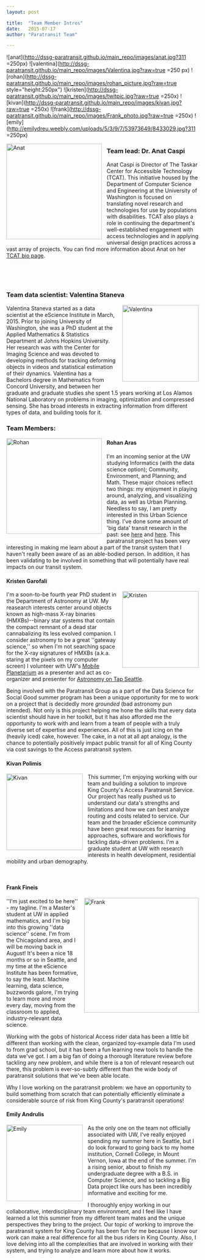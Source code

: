 ```yaml
---
layout: post

title:  "Team Member Intros"
date:   2015-07-17
author: "Paratransit Team"

---
```


![anat](http://dssg-paratransit.github.io/main_repo/images/anat.jpg?311 =250px)
![valentina](http://dssg-paratransit.github.io/main_repo/images/Valentina.jpg?raw=true =250 px)
![rohan](http://dssg-paratransit.github.io/main_repo/images/rohan_picture.jpg?raw=true style="height:250px")
![kristen](http://dssg-paratransit.github.io/main_repo/images/twitpic.jpg?raw=true =250x)
![kivan](http://dssg-paratransit.github.io/main_repo/images/kivan.jpg?raw=true =250x)
![frank](http://dssg-paratransit.github.io/main_repo/images/Frank_photo.jpg?raw=true =250x)
![emily](http://emilydreu.weebly.com/uploads/5/3/9/7/53973649/8433029.jpg?311 =250px)

<img src= "/main_repo/images/anat.jpg" alt="Anat" style="height:250px; padding-right: 10px; padding-bottom: 10px" align="left">

### Team lead: Dr. Anat Caspi


Anat Caspi is Director of The Taskar Center for Accessible Technology (TCAT). This initiative housed by the Department of Computer Science and Engineering at the University of Washington is focused on translating novel research and technologies for use by populations with disabilities. TCAT also plays a role in continuing the department's well-established engagement with access technologies and in applying universal design practices across a vast array of projects.
You can find more information about Anat on her [TCAT bio page](http://tcat.cs.washington.edu/node/12).

&nbsp;

&nbsp;




### Team data scientist: Valentina Staneva

<img src= "/main_repo/images/Valentina.jpg" alt="Valentina" style="height:200px; padding-left: 10px; padding-bottom: 10px;" align="right">

Valentina Staneva started as a data scientist at the eScience Institute in March, 2015. Prior to joining University of Washington, she was a PhD student at the Applied Mathematics & Statistics Department at Johns Hopkins University. Her research was with the Center for Imaging Science and was devoted to developing methods for tracking deforming objects in videos and statistical estimation of their dynamics. Valentina has a Bachelors degree in Mathematics from Concord University, and between her graduate and graduate studies she spent 1.5 years working at Los Alamos National Laboratory on problems in imaging, optimization and compressed sensing. She has broad interests in extracting information from different types of data, and building tools for it.

### Team Members: 

<img src= "/main_repo/images/rohan_picture.jpg" alt="Rohan" style="height:250px; padding-right: 10px; padding-bottom: 10px" align="left">

#### Rohan Aras



I'm an incoming senior at the UW studying Informatics (with the data science option); Community, Environment, and Planning; and Math. These major choices reflect two things: my enjoyment in playing around, analyzing, and visualizing data, as well as Urban Planning. Needless to say, I am pretty interested in this Urban Science thing. I've done some amount of 'big data' transit research in the past: see [here](https://github.com/rohanaras/BBT_team) and [here](http://students.washington.edu/rohana/bbt/). This paratransit project has been very interesting in making me learn about a part of the transit system that I haven't really been aware of as an able-bodied person. In addition, it has been validating to be involved in something that will potentially have real impacts on our transit system.


#### Kristen Garofali

<img src="/main_repo/images/twitpic.jpeg" alt="Kristen" style="width:200px; padding-left: 10px; padding-bottom: 10px;" align="right">

I'm a soon-to-be fourth year PhD student in the Department of Astronomy at UW. My reasearch interests center around objects known as high-mass X-ray binaries (HMXBs)--binary star systems that contain the compact remnant of a dead star cannabalizing its less evolved companion. I consider astronomy to be a great ''gateway science,'' so when I'm not searching space for the X-ray signatures of HMXBs  (a.k.a. staring at the pixels on my computer screen) I volunteer with UW's [Mobile Planetarium](http://www.astro.washington.edu/groups/outreach/mplanetarium/) as a presenter and act as co-organizer and presenter for [Astronomy on Tap Seattle](http://astronomyontap.org/locations/seattle-wa/).
<!--more-->

Being involved with the Paratransit Group as a part of the Data Science for Social Good summer program has been a unique opportunity for me to work on a project that is decidedly more *grounded* (bad astronomy pun intended). Not only is this project helping me hone the skills that every data scientist should have in her toolkit, but it has also afforded me the opportunity to work with and learn from a team of people with a truly diverse set of expertise and experiences. All of this is just icing on the (heavily iced) cake, however. The cake, in a not at all apt analogy, is the chance to potentially positively impact public transit for all of King County via cost savings to the Access paratransit system.

#### Kivan Polimis

<img src="/main_repo/images/kivan.jpg" alt = "Kivan" style="width:200px; padding-right: 10px; padding-bottom: 10px;" align="left">

This summer, I'm enjoying working with our team and building a solution to improve King County's Access
Paratransit Service. Our project has really pushed us to understand our data's 
strengths and limitations and how we can best analyze routing and costs related to service.
Our team and the broader eScience community have been great resources for learning
approaches, software and workflows for tackling data-driven problems. 
I'm a graduate student at UW with research interests in health development, residential mobility and urban demography.

&nbsp;


#### Frank Fineis

<img src="/main_repo/images/Frank_photo.jpg" alt="Frank" style="width:300px;  padding-left: 10px; padding-bottom: 10px;" align='right'> 


''I'm just excited to be here'' - my tagline. I'm a Master's student at UW in applied mathematics, and I'm big into this growing ''data science'' scene. I'm from the Chicagoland area, and I will be moving back in August! It's been a nice 18 months or so in Seattle, and my time at the eScience Institute has been formative, to say the least. Machine learning, data science, buzzwords galore, I'm trying to learn more and more every day, moving from the classroom to applied, industry-relevant data science.
    
Working with the gobs of historical Access rider data has been a little bit different than working with the clean, organized toy-example data I'm used to from grad school, but it has been a fun learning new tools to handle the data we've got. I am a big fan of doing a thorough literature review before tackling any new problem, and while there is a ton of relevant research out there, this problem is ever-so-subtly different than the wide body of paratransit solutions that we've been able locate.

Why I love working on the paratransit problem: we have an opportunity to build something from scratch that can potentially efficiently eliminate a considerable source of risk from King County's paratransit operations!

#### Emily Andrulis

<img src="http://emilydreu.weebly.com/uploads/5/3/9/7/53973649/8433029.jpg?311" alt="Emily" style="width:200px; padding-right: 10px; padding-bottom: 10px;" align='left'>

As the only one on the team not officially associated with UW, I've really enjoyed spending my summer here in Seattle, but I do look forward to going back to my home institution, Cornell College, in Mount Vernon, Iowa at the end of the summer. I'm a rising senior, about to finish my undergraduate degree with a B.S. in Computer Science, and so tackling a Big Data project like ours has been incredibly informative and exciting for me. 

I thoroughly enjoy working in our collaborative, interdisciplinary team environment, and I feel like I have learned a lot this summer from my different team mates and the unique perspectives they bring to the project. Our topic of working to improve the paratransit system for King County has been fun for me because I know our work can make a real difference for all the bus riders in King County. Also, I love delving into all the complexities that are involved in working with their system, and trying to analyze and learn more about how it works.  



